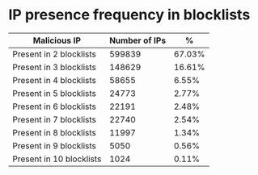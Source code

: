 # IP presence frequency in blocklists
| Malicious IP | Number of IPs | % |
|----|----|----|
| Present in 2 blocklists | 599839 | 67.03% |
| Present in 3 blocklists | 148629 | 16.61% |
| Present in 4 blocklists | 58655 | 6.55% |
| Present in 5 blocklists | 24773 | 2.77% |
| Present in 6 blocklists | 22191 | 2.48% |
| Present in 7 blocklists | 22740 | 2.54% |
| Present in 8 blocklists | 11997 | 1.34% |
| Present in 9 blocklists | 5050 | 0.56% |
| Present in 10 blocklists | 1024 | 0.11% |
